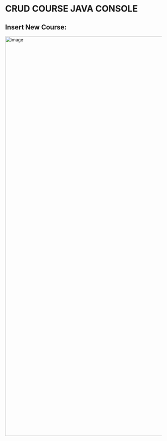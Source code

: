 # CRUD COURSE JAVA CONSOLE 

## Insert New Course:
<img width="1280" alt="image" src="https://github.com/emiliobs/CrudCursosJavaConsole/assets/3122465/6f85b04e-d9f4-466d-aac2-2a1efd2158cd">



